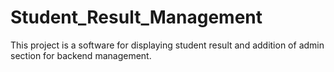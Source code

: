 # Student_Result_Management
This project is a software for displaying student result and addition of admin section for backend management.
